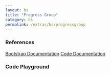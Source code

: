```yaml
---
layout: bs
title: "Progress Group"
category: bs
permalink: /extras/bs/progressgroup
---
```


### References

<div class="bs">
    <div class="list-group">
        <a class="list-group-item list-group-item-action" href="https://getbootstrap.com/docs/4.4/components/progress/#multiple-bars">Bootstrap Documentation</a>
        <a class="list-group-item list-group-item-action" href="/docs/sprest-bs/modules/_components_progressgroup_d_.html">Code Documentation</a>
    </div>
</div>

### Code Playground

<div id="playground" class="bs"></div>
<script type="text/javascript">
    // Wait for the page to load
    window.addEventListener("load", function() {
        // Create the code editor
        var editor = CodeEditor(document.getElementById("playground"), true, [
            '// Create the progress group bar',
            'Components.ProgressGroup({',
            '\tel: app,',
            '\tprogressbars: [',
            '\t\t{',
            '\t\t\tsize: 25,',
            '\t\t\tisStriped: true,',
            '\t\t\tlabel: "25%"',
            '\t\t},',
            '\t\t{',
            '\t\t\tsize: 50,',
            '\t\t\tisAnimated: true,',
            '\t\t\tisStriped: true,',
            '\t\t\tlabel: "50%"',
            '\t\t}',
            '\t]',
            '});'
        ].join('\n'));
    });
</script>